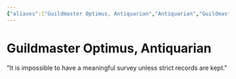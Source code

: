 ```yaml
---
{"aliases":["Guildmaster Optimus, Antiquarian","Antiquarian","Guildmaster Optimus","Guildmaster Optimus"],"date-created":"2024-09-19T13:32","date-modified":"2024-09-19T13:35","dg-publish":true,"location":"[[Questers]]","tags":["moonrise","moonrise/person"],"title":"Guildmaster Optimus, Antiquarian","permalink":"/workshop/moonrise/guildmaster-optimus/","dgPassFrontmatter":true,"updated":"2024-09-19T13:35"}
---
```



# Guildmaster Optimus, Antiquarian

"It is impossible to have a meaningful survey unless strict records are kept."


